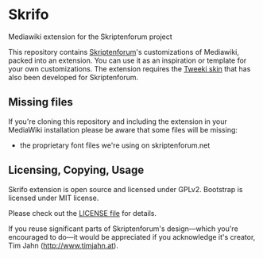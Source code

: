 # Skrifo
Mediawiki extension for the Skriptenforum project

This repository contains [Skriptenforum](https://www.skriptenforum.net)'s customizations 
of Mediawiki, packed into an extension. You can use it as an inspiration or template for 
your own customizations. The extension requires the [Tweeki skin](http://tweeki.thai-land.at) 
that has also been developed for Skriptenforum.

## Missing files

If you're cloning this repository and including the extension in your MediaWiki installation
please be aware that some files will be missing:
* the proprietary font files we're using on skriptenforum.net

## Licensing, Copying, Usage

Skrifo extension is open source and licensed under GPLv2. Bootstrap is licensed under MIT license.

Please check out the [LICENSE file](https://github.com/thaider/Skrifo/blob/master/LICENSE) 
for details.

If you reuse significant parts of Skriptenforum's design—which you're encouraged to do—it would be appreciated if you acknowledge it's creator, Tim Jahn (http://www.timjahn.at).
